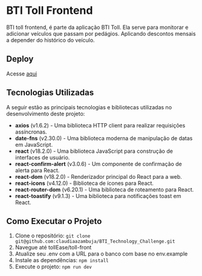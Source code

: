 
# BTI Toll Frontend

BTI toll frontend, é parte da aplicação BTI Toll. Ela serve para monitorar e adicionar veículos que passam por pedágios. Aplicando descontos mensais a depender do histórico do veículo.
## Deploy

Acesse [aqui](https://bti-technology-challenge-xabf.vercel.app/)



## Tecnologias Utilizadas

A seguir estão as principais tecnologias e bibliotecas utilizadas no desenvolvimento deste projeto:

- **axios** (v1.6.2) - Uma biblioteca HTTP client para realizar requisições assíncronas.
- **date-fns** (v2.30.0) - Uma biblioteca moderna de manipulação de datas em JavaScript.
- **react** (v18.2.0) - Uma biblioteca JavaScript para construção de interfaces de usuário.
- **react-confirm-alert** (v3.0.6) - Um componente de confirmação de alerta para React.
- **react-dom** (v18.2.0) - Renderizador principal do React para a web.
- **react-icons** (v4.12.0) - Biblioteca de ícones para React.
- **react-router-dom** (v6.20.1) - Uma biblioteca de roteamento para React.
- **react-toastify** (v9.1.3) - Uma biblioteca para notificações toast em React.

## Como Executar o Projeto

1. Clone o repositório: `git clone git@github.com:claudiaazambuja/BTI_Technology_Challenge.git`
2. Navegue até tollEase/toll-front
3. Atualize seu .env com a URL para o banco com base no env.example
4. Instale as dependências: `npm install`
5. Execute o projeto: `npm run dev`
